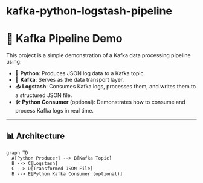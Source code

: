 # kafka-python-logstash-pipeline
# 🔄 Kafka Pipeline Demo

This project is a simple demonstration of a Kafka data processing pipeline using:

- 🐍 **Python**: Produces JSON log data to a Kafka topic.
- 🧪 **Kafka**: Serves as the data transport layer.
- 📥 **Logstash**: Consumes Kafka logs, processes them, and writes them to a structured JSON file.
- 🛠️ **Python Consumer** (optional): Demonstrates how to consume and process Kafka logs in real time.

---

## 📊 Architecture

```mermaid
graph TD
  A[Python Producer] --> B[Kafka Topic]
  B --> C[Logstash]
  C --> D[Transformed JSON File]
  B --> E[Python Kafka Consumer (optional)]
